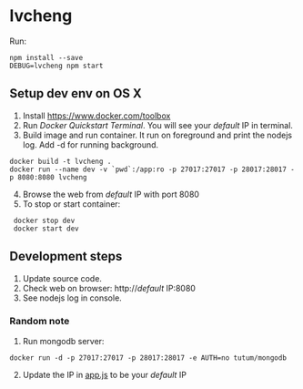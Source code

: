 # lvcheng

Run:
```
npm install --save
DEBUG=lvcheng npm start
```


## Setup dev env on OS X
1. Install https://www.docker.com/toolbox
2. Run *Docker Quickstart Terminal*. You will see your *default* IP in terminal.
3. Build image and run container. It run on foreground and print the nodejs log. Add -d for running background.
 ```shell
 docker build -t lvcheng .
 docker run --name dev -v `pwd`:/app:ro -p 27017:27017 -p 28017:28017 -p 8080:8080 lvcheng
 ```

4. Browse the web from *default* IP with port 8080
5. To stop or start container:
```shell
 docker stop dev
 docker start dev
```

## Development steps
1. Update source code.
2. Check web on browser: http://*default* IP:8080
3. See nodejs log in console.

### Random note
1. Run mongodb server:
```
docker run -d -p 27017:27017 -p 28017:28017 -e AUTH=no tutum/mongodb
```
2. Update the IP in [app.js](app.js) to be your *default* IP
